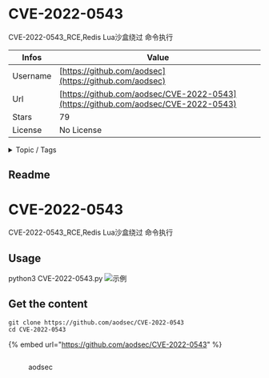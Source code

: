 # CVE-2022-0543

CVE-2022-0543_RCE,Redis Lua沙盒绕过 命令执行

| Infos    | Value                                                              |
| -------- | -------------------------------------------------------------------|
| Username | [https://github.com/aodsec](https://github.com/aodsec) |
| Url      | [https://github.com/aodsec/CVE-2022-0543](https://github.com/aodsec/CVE-2022-0543)                                               |
| Stars    | 79                                                          |
| License  | No License                                                        |

<details>

<summary>Topic / Tags</summary>



</details>

## Readme

# CVE-2022-0543
CVE-2022-0543_RCE,Redis Lua沙盒绕过 命令执行
## Usage

python3 CVE-2022-0543.py
![示例](https://github.com/aodsec/CVE-2022-0543/blob/main/1.jpg)



## Get the content

```
git clone https://github.com/aodsec/CVE-2022-0543
cd CVE-2022-0543
```

{% embed url="https://github.com/aodsec/CVE-2022-0543" %}

<figure><img src="https://avatars.githubusercontent.com/u/96908273?v=4" alt=""><figcaption><p>aodsec</p></figcaption></figure>
